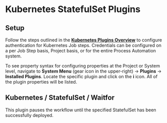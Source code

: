 # Kubernetes StatefulSet Plugins

## Setup

Follow the steps outlined in the [**Kubernetes Plugins Overview**](/manual/plugins/kubernetes-plugins-overview) to configure authentication for Kubernetes Job steps.
Credentials can be configured on a per Job Step basis, Project basis, or for the entire Process Automation system.

To see property syntax for configuring properties at the Project or System level, navigate to **System Menu** (gear icon in the upper-right) -> **Plugins** -> **Installed Plugins**.
Locate the specific plugin and click on the **i** icon.  All of the plugin properties will be listed.

## Kubernetes / StatefulSet / Waitfor

This plugin pauses the workflow until the specified StatefulSet has been successfully deployed.